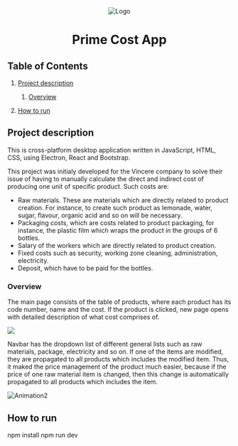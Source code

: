 
<div align="center">
  <img src="/public/icon.ico" alt="Logo" title="Logo">
</div>
<h1 align="center">Prime Cost App</h1>

## Table of Contents
1. [Project description](#project-description)
    1. [Overview](#overview)

2. [How to run](#how-to-run)


## Project description

This is cross-platform desktop application written in JavaScript, HTML, CSS, using Electron, React and Bootstrap.

This project was initialy developed for the Vincere company to solve their issue of having to manually calculate the direct and indirect cost of producing one unit of specific product. Such costs are: 
* Raw materials. These are materials which are directly related to product creation. For instance, to create such product as lemonade, water, sugar, flavour, organic acid and so on will be necessary.
* Packaging costs, which are costs related to product packaging, for instance, the plastic film which wraps the product in the groups of 6 bottles.
* Salary of the workers which are directly related to product creation.
* Fixed costs such as security, working zone cleaning, administration, electricity.
* Deposit, which have to be paid for the bottles.

### Overview

The main page consists of the table of products, where each product has its code number, name and the cost. If the product is clicked, new page opens with detailed description of what cost comprises of.

<img src="https://user-images.githubusercontent.com/31374191/164424849-c326b7ac-149b-4be7-b07b-1ca3549b4c2a.gif"/>

Navbar has the dropdown list of different general lists such as raw materials, package, electricity and so on. If one of the items are modified, they are propagated to all products which includes the modified item. Thus, it maked the price management of the product much easier, because if the price of one raw material item is changed, then this change is automatically propagated to all products which includes the item. 

![Animation2](https://user-images.githubusercontent.com/31374191/164440295-0b98c3e6-1ec6-45ca-bc3d-4bfdbf28ceff.gif)


## How to run

npm install
npm run dev

